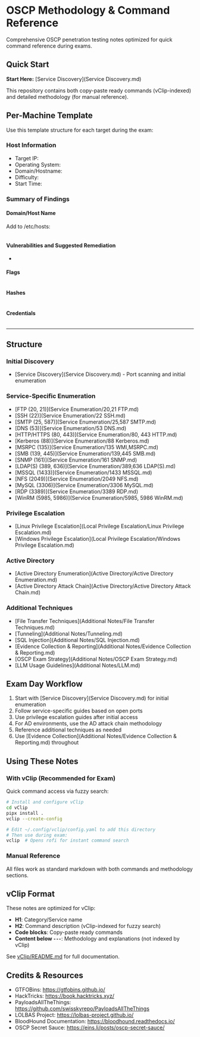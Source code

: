 # OSCP Methodology & Command Reference

Comprehensive OSCP penetration testing notes optimized for quick command reference during exams.

## Quick Start

**Start Here:** [Service Discovery](Service Discovery.md)

This repository contains both copy-paste ready commands (vClip-indexed) and detailed methodology (for manual reference).

## Per-Machine Template

Use this template structure for each target during the exam:

### Host Information
- Target IP:
- Operating System:
- Domain/Hostname:
- Difficulty:
- Start Time:

### Summary of Findings

#### Domain/Host Name
Add to /etc/hosts:
```

```

#### Vulnerabilities and Suggested Remediation
-

#### Flags
```

```

#### Hashes
```

```

#### Credentials
```

```

---

## Structure

### Initial Discovery
- [Service Discovery](Service Discovery.md) - Port scanning and initial enumeration

### Service-Specific Enumeration
- [FTP (20, 21)](Service Enumeration/20,21 FTP.md)
- [SSH (22)](Service Enumeration/22 SSH.md)
- [SMTP (25, 587)](Service Enumeration/25,587 SMTP.md)
- [DNS (53)](Service Enumeration/53 DNS.md)
- [HTTP/HTTPS (80, 443)](Service Enumeration/80, 443 HTTP.md)
- [Kerberos (88)](Service Enumeration/88 Kerberos.md)
- [MSRPC (135)](Service Enumeration/135 WMI,MSRPC.md)
- [SMB (139, 445)](Service Enumeration/139,445 SMB.md)
- [SNMP (161)](Service Enumeration/161 SNMP.md)
- [LDAP(S) (389, 636)](Service Enumeration/389,636 LDAP(S).md)
- [MSSQL (1433)](Service Enumeration/1433 MSSQL.md)
- [NFS (2049)](Service Enumeration/2049 NFS.md)
- [MySQL (3306)](Service Enumeration/3306 MySQL.md)
- [RDP (3389)](Service Enumeration/3389 RDP.md)
- [WinRM (5985, 5986)](Service Enumeration/5985, 5986 WinRM.md)

### Privilege Escalation
- [Linux Privilege Escalation](Local Privilege Escalation/Linux Privilege Escalation.md)
- [Windows Privilege Escalation](Local Privilege Escalation/Windows Privilege Escalation.md)

### Active Directory
- [Active Directory Enumeration](Active Directory/Active Directory Enumeration.md)
- [Active Directory Attack Chain](Active Directory/Active Directory Attack Chain.md)

### Additional Techniques
- [File Transfer Techniques](Additional Notes/File Transfer Techniques.md)
- [Tunneling](Additional Notes/Tunneling.md)
- [SQL Injection](Additional Notes/SQL Injection.md)
- [Evidence Collection & Reporting](Additional Notes/Evidence Collection & Reporting.md)
- [OSCP Exam Strategy](Additional Notes/OSCP Exam Strategy.md)
- [LLM Usage Guidelines](Additional Notes/LLM.md)

## Exam Day Workflow

1. Start with [Service Discovery](Service Discovery.md) for initial enumeration
2. Follow service-specific guides based on open ports
3. Use privilege escalation guides after initial access
4. For AD environments, use the AD attack chain methodology
5. Reference additional techniques as needed
6. Use [Evidence Collection](Additional Notes/Evidence Collection & Reporting.md) throughout

## Using These Notes

### With vClip (Recommended for Exam)
Quick command access via fuzzy search:
```bash
# Install and configure vClip
cd vClip
pipx install .
vclip --create-config

# Edit ~/.config/vclip/config.yaml to add this directory
# Then use during exam:
vclip  # Opens rofi for instant command search
```

### Manual Reference
All files work as standard markdown with both commands and methodology sections.

## vClip Format

These notes are optimized for vClip:
- **H1**: Category/Service name
- **H2**: Command description (vClip-indexed for fuzzy search)
- **Code blocks**: Copy-paste ready commands
- **Content below `---`**: Methodology and explanations (not indexed by vClip)

See [vClip/README.md](vClip/README.md) for full documentation.

## Credits & Resources

- GTFOBins: https://gtfobins.github.io/
- HackTricks: https://book.hacktricks.xyz/
- PayloadsAllTheThings: https://github.com/swisskyrepo/PayloadsAllTheThings
- LOLBAS Project: https://lolbas-project.github.io/
- BloodHound Documentation: https://bloodhound.readthedocs.io/
- OSCP Secret Sauce: https://eins.li/posts/oscp-secret-sauce/
